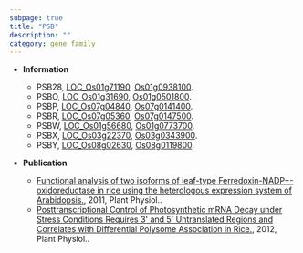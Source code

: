 ```yaml
---
subpage: true
title: "PSB"
description: ""
category: gene family
---
```


* **Information**  
    + PSB28, [LOC_Os01g71190](http://rice.plantbiology.msu.edu/cgi-bin/ORF_infopage.cgi?orf=LOC_Os01g71190), [Os01g0938100](http://rapdb.dna.affrc.go.jp/viewer/gbrowse_details/irgsp1?name=Os01g0938100).
    + PSBO, [LOC_Os01g31690](http://rice.plantbiology.msu.edu/cgi-bin/ORF_infopage.cgi?orf=LOC_Os01g31690), [Os01g0501800](http://rapdb.dna.affrc.go.jp/viewer/gbrowse_details/irgsp1?name=Os01g0501800).
    + PSBP, [LOC_Os07g04840](http://rice.plantbiology.msu.edu/cgi-bin/ORF_infopage.cgi?orf=LOC_Os07g04840), [Os07g0141400](http://rapdb.dna.affrc.go.jp/viewer/gbrowse_details/irgsp1?name=Os07g0141400).
    + PSBR, [LOC_Os07g05360](http://rice.plantbiology.msu.edu/cgi-bin/ORF_infopage.cgi?orf=LOC_Os07g05360), [Os07g0147500](http://rapdb.dna.affrc.go.jp/viewer/gbrowse_details/irgsp1?name=Os07g0147500).
    + PSBW, [LOC_Os01g56680](http://rice.plantbiology.msu.edu/cgi-bin/ORF_infopage.cgi?orf=LOC_Os01g56680), [Os01g0773700](http://rapdb.dna.affrc.go.jp/viewer/gbrowse_details/irgsp1?name=Os01g0773700).
    + PSBX, [LOC_Os03g22370](http://rice.plantbiology.msu.edu/cgi-bin/ORF_infopage.cgi?orf=LOC_Os03g22370), [Os03g0343900](http://rapdb.dna.affrc.go.jp/viewer/gbrowse_details/irgsp1?name=Os03g0343900).
    + PSBY, [LOC_Os08g02630](http://rice.plantbiology.msu.edu/cgi-bin/ORF_infopage.cgi?orf=LOC_Os08g02630), [Os08g0119800](http://rapdb.dna.affrc.go.jp/viewer/gbrowse_details/irgsp1?name=Os08g0119800).

* **Publication**  
    + [Functional analysis of two isoforms of leaf-type Ferredoxin-NADP+-oxidoreductase in rice using the heterologous expression system of Arabidopsis.](http://www.ncbi.nlm.nih.gov/pubmed?term=Functional+analysis+of+two+isoforms+of+leaf-type+Ferredoxin-NADP+-oxidoreductase+in+rice+using+the+heterologous+expression+system+of+Arabidopsis.%5BTitle%5D), 2011, Plant Physiol..
    + [Posttranscriptional Control of Photosynthetic mRNA Decay under Stress Conditions Requires 3' and 5' Untranslated Regions and Correlates with Differential Polysome Association in Rice.](http://www.ncbi.nlm.nih.gov/pubmed?term=Posttranscriptional+Control+of+Photosynthetic+mRNA+Decay+under+Stress+Conditions+Requires+3'+and+5'+Untranslated+Regions+and+Correlates+with+Differential+Polysome+Association+in+Rice.%5BTitle%5D), 2012, Plant Physiol..


